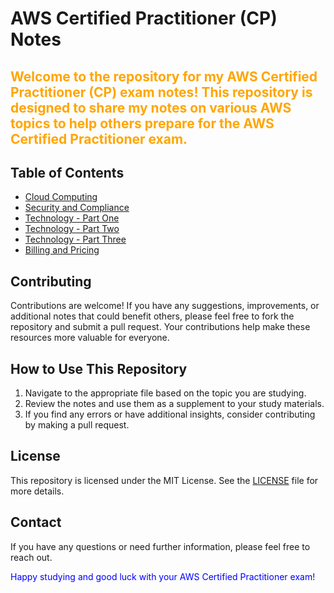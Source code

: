 # AWS Certified Practitioner (CP) Notes

<h2 style="color: orange">Welcome to the repository for my AWS Certified Practitioner (CP) exam notes! This repository is designed to share my notes on various AWS topics to help others prepare for the AWS Certified Practitioner exam.<h2>

## Table of Contents

- [Cloud Computing](./cloud_computing.md)
- [Security and Compliance](./security_and_compliance.md)
- [Technology - Part One](./technology_part_one.md)
- [Technology - Part Two](./technology_part_two.md)
- [Technology - Part Three](./technology_part_three.md)
- [Billing and Pricing](./billing_and_pricing.md)

## Contributing

Contributions are welcome! If you have any suggestions, improvements, or additional notes that could benefit others, please feel free to fork the repository and submit a pull request. Your contributions help make these resources more valuable for everyone.

## How to Use This Repository

1. Navigate to the appropriate file based on the topic you are studying.
2. Review the notes and use them as a supplement to your study materials.
3. If you find any errors or have additional insights, consider contributing by making a pull request.

## License

This repository is licensed under the MIT License. See the [LICENSE](./LICENSE) file for more details.

## Contact

If you have any questions or need further information, please feel free to reach out.

<span style="color: blue;">Happy studying and good luck with your AWS Certified Practitioner exam!</span>
